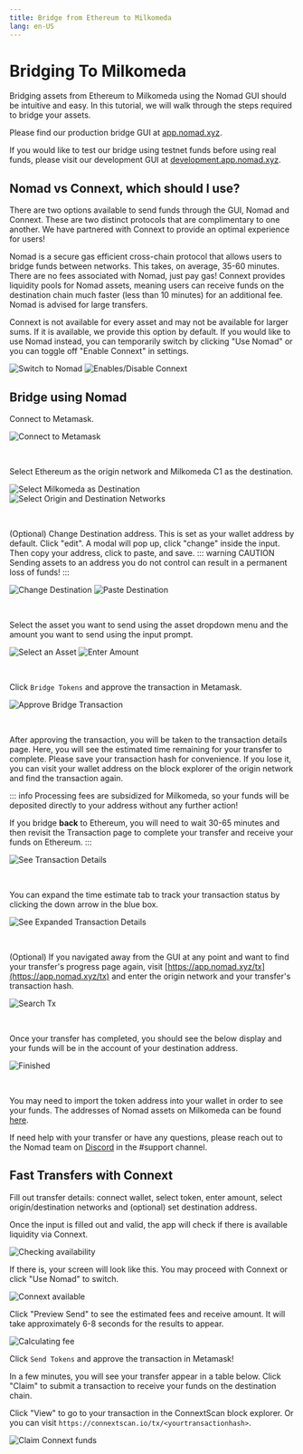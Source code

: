 ```yaml
---
title: Bridge from Ethereum to Milkomeda
lang: en-US
---
```


# Bridging To Milkomeda

Bridging assets from Ethereum to Milkomeda using the Nomad GUI should be intuitive and easy. In this tutorial, we will walk through the steps required to bridge your assets.

Please find our production bridge GUI at [app.nomad.xyz](https://app.nomad.xyz/).

If you would like to test our bridge using testnet funds before using real funds, please visit our development GUI at [development.app.nomad.xyz](https://development.app.nomad.xyz/).

## Nomad vs Connext, which should I use?

There are two options available to send funds through the GUI, Nomad and Connext. These are two distinct protocols that are complimentary to one another. We have partnered with Connext to provide an optimal experience for users!

Nomad is a secure gas efficient cross-chain protocol that allows users to bridge funds between networks. This takes, on average, 35-60 minutes. There are no fees associated with Nomad, just pay gas! Connext provides liquidity pools for Nomad assets, meaning users can receive funds on the destination chain much faster (less than 10 minutes) for an additional fee. Nomad is advised for large transfers.

Connext is not available for every asset and may not be available for larger sums. If it is available, we provide this option by default. If you would like to use Nomad instead, you can temporarily switch by clicking "Use Nomad" or you can toggle off "Enable Connext" in settings.

![Switch to Nomad](../public/partner-assets/ethereum-to-milkomeda/use-nomad.png)
![Enables/Disable Connext](../public/partner-assets/ethereum-to-milkomeda/toggle-connext.png)

## Bridge using Nomad

Connect to Metamask.

![Connect to Metamask](../public/partner-assets/ethereum-to-milkomeda/connect-metamask.png)

<br>

Select Ethereum as the origin network and Milkomeda C1 as the destination.

![Select Milkomeda as Destination](../public/partner-assets/ethereum-to-milkomeda/select-milkomeda.png)
![Select Origin and Destination Networks](../public/partner-assets/ethereum-to-milkomeda/select-networks.png)

<br>

(Optional) Change Destination address. This is set as your wallet address by default. Click "edit". A modal will pop up, click "change" inside the input. Then copy your address, click to paste, and save.
::: warning CAUTION
Sending assets to an address you do not control can result in a permanent loss of funds!
:::

![Change Destination](../public/partner-assets/ethereum-to-milkomeda/edit-destination-address.png)
![Paste Destination](../public/partner-assets/ethereum-to-milkomeda/paste-destination-address.png)

<br>

Select the asset you want to send using the asset dropdown menu and the amount you want to send using the input prompt.

![Select an Asset](../public/partner-assets/ethereum-to-milkomeda/select-asset.png)
![Enter Amount](../public/partner-assets/ethereum-to-milkomeda/bridge-with-nomad.png)

<br>

Click `Bridge Tokens` and approve the transaction in Metamask.

![Approve Bridge Transaction](../public/partner-assets/ethereum-to-milkomeda/sending.png)

<br>

After approving the transaction, you will be taken to the transaction details page. Here, you will see the estimated time remaining for your transfer to complete. Please save your transaction hash for convenience. If you lose it, you can visit your wallet address on the block explorer of the origin network and find the transaction again.

::: info
Processing fees are subsidized for Milkomeda, so your funds will be deposited directly to your address without any further action!

If you bridge **back** to Ethereum, you will need to wait 30-65 minutes and then revisit the Transaction page to complete your transfer and receive your funds on Ethereum.
:::

![See Transaction Details](../public/partner-assets/ethereum-to-milkomeda/pending.png)

<br>

You can expand the time estimate tab to track your transaction status by clicking the down arrow in the blue box.

![See Expanded Transaction Details](../public/partner-assets/ethereum-to-milkomeda/expand-status.png)

<br>

(Optional) If you navigated away from the GUI at any point and want to find your transfer's progress page again, visit [https://app.nomad.xyz/tx](https://app.nomad.xyz/tx) and enter the origin network and your transfer's transaction hash.

![Search Tx](../public/partner-assets/ethereum-to-milkomeda/search-tx.png)

<br>

Once your transfer has completed, you should see the below display and your funds will be in the account of your destination address.

![Finished](../public/partner-assets/ethereum-to-milkomeda/transfer-complete.png)

<br>

You may need to import the token address into your wallet in order to see your funds. The addresses of Nomad assets on Milkomeda can be found [here](https://docs.nomad.xyz/bridge/domains.html#milkomeda-c1).

If need help with your transfer or have any questions, please reach out to the Nomad team on [Discord](https://discord.gg/RurtmJApqm) in the #support channel.

## Fast Transfers with Connext

Fill out transfer details: connect wallet, select token, enter amount, select origin/destination networks and (optional) set destination address.

Once the input is filled out and valid, the app will check if there is available liquidity via Connext.

![Checking availability](../public/partner-assets/ethereum-to-milkomeda/checking-connext.png)

If there is, your screen will look like this. You may proceed with Connext or click "Use Nomad" to switch.

![Connext available](../public/partner-assets/ethereum-to-milkomeda/connext-available.png)

Click "Preview Send" to see the estimated fees and receive amount. It will take approximately 6-8 seconds for the results to appear.

![Calculating fee](../public/partner-assets/ethereum-to-milkomeda/calculating-fees.png)

Click `Send Tokens` and approve the transaction in Metamask!

In a few minutes, you will see your transfer appear in a table below. Click "Claim" to submit a transaction to receive your funds on the destination chain.

Click "View" to go to your transaction in the ConnextScan block explorer. Or you can visit `https://connextscan.io/tx/<yourtransactionhash>`.

![Claim Connext funds](../public/partner-assets/ethereum-to-milkomeda/connext-claim.png)
